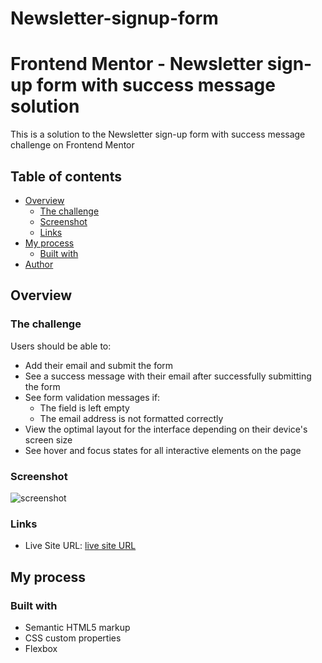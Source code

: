 # Newsletter-signup-form
# Frontend Mentor - Newsletter sign-up form with success message solution

This is a solution to the Newsletter sign-up form with success message challenge on Frontend Mentor

## Table of contents

- [Overview](#overview)
  - [The challenge](#the-challenge)
  - [Screenshot](#screenshot)
  - [Links](#links)
- [My process](#my-process)
  - [Built with](#built-with)
- [Author](#author)

## Overview

### The challenge

Users should be able to:

- Add their email and submit the form
- See a success message with their email after successfully submitting the form
- See form validation messages if:
  - The field is left empty
  - The email address is not formatted correctly
- View the optimal layout for the interface depending on their device's screen size
- See hover and focus states for all interactive elements on the page

### Screenshot

![screenshot](./screenshot.png)

### Links

- Live Site URL: [live site URL](https://alinxus.github.io/newsletter-letter-signup/)

## My process

### Built with

- Semantic HTML5 markup
- CSS custom properties
- Flexbox
